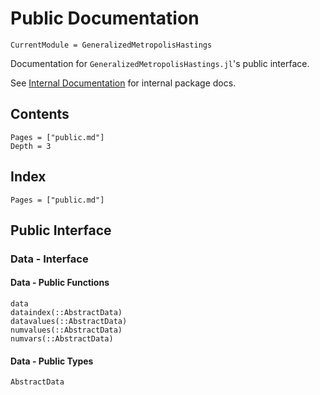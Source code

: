 # Public Documentation

```@meta
CurrentModule = GeneralizedMetropolisHastings
```

Documentation for `GeneralizedMetropolisHastings.jl`'s public interface.

See [Internal Documentation](@ref) for internal package docs.

## Contents

```@contents
Pages = ["public.md"]
Depth = 3
```

## Index

```@index
Pages = ["public.md"]
```

## Public Interface

### Data - Interface

#### Data - Public Functions
```@docs
data
dataindex(::AbstractData)
datavalues(::AbstractData)
numvalues(::AbstractData)
numvars(::AbstractData)
```

#### Data - Public Types
```@docs
AbstractData
```
